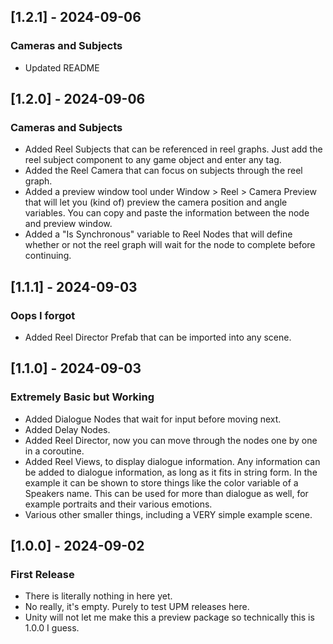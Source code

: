 ## [1.2.1] - 2024-09-06
### Cameras and Subjects
- Updated README

## [1.2.0] - 2024-09-06
### Cameras and Subjects
- Added Reel Subjects that can be referenced in reel graphs. Just add the reel subject component to any game object and enter any tag.
- Added the Reel Camera that can focus on subjects through the reel graph.
- Added a preview window tool under Window > Reel > Camera Preview that will let you (kind of) preview the camera position and angle variables. You can copy and paste the information between the node and preview window.
- Added a "Is Synchronous" variable to Reel Nodes that will define whether or not the reel graph will wait for the node to complete before continuing.

## [1.1.1] - 2024-09-03
### Oops I forgot
- Added Reel Director Prefab that can be imported into any scene.

## [1.1.0] - 2024-09-03
### Extremely Basic but Working
- Added Dialogue Nodes that wait for input before moving next.
- Added Delay Nodes.
- Added Reel Director, now you can move through the nodes one by one in a coroutine.
- Added Reel Views, to display dialogue information. Any information can be added to dialogue information, as long as it fits in string form. In the example
it can be shown to store things like the color variable of a Speakers name. This can be used for more than dialogue as well, for example portraits and their various emotions.
- Various other smaller things, including a VERY simple example scene.

## [1.0.0] - 2024-09-02
### First Release
- There is literally nothing in here yet.
- No really, it's empty. Purely to test UPM releases here.
- Unity will not let me make this a preview package so technically this is 1.0.0 I guess.